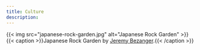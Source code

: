 ```yaml
---
title: Culture
description:
---
```

{{< img src="japanese-rock-garden.jpg" alt="Japanese Rock Garden" >}}
{{< caption >}}Japanese Rock Garden by [Jeremy Bezanger](https://unsplash.com/photos/EahSUiwMgMQ).{{< /caption >}}